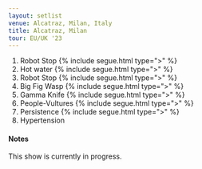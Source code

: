 ```yaml
---
layout: setlist
venue: Alcatraz, Milan, Italy
title: Alcatraz, Milan
tour: EU/UK '23
---
```


1. Robot Stop
   {% include segue.html type=">" %}
2. Hot water
   {% include segue.html type=">" %}
3. Robot Stop
   {% include segue.html type=">" %}
4. Big Fig Wasp
   {% include segue.html type=">" %}
5. Gamma Knife
   {% include segue.html type=">" %}
6. People-Vultures
   {% include segue.html type=">" %}
7. Persistence
   {% include segue.html type=">" %}
8. Hypertension


<!--snippet-->

#### Notes
This show is currently in progress. 
